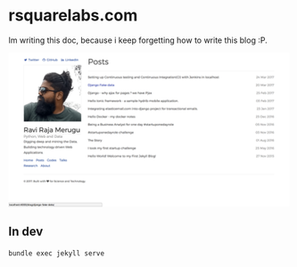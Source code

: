 # rsquarelabs.com


Im writing this doc, because i keep forgetting how to write this blog :P.


![screenshot](screenshot.png)

## In dev

`bundle exec jekyll serve`
